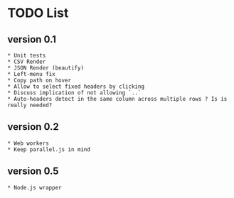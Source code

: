 TODO List
=========

version 0.1
-----------
	* Unit tests
	* CSV Render
	* JSON Render (beautify)
	* Left-menu fix
	* Copy path on hover
	* Allow to select fixed headers by clicking
	* Discuss implication of not allowing `..`
	* Auto-headers detect in the same column across multiple rows ? Is is really needed?

version 0.2
-----------
	* Web workers
	* Keep parallel.js in mind

version 0.5
-----------
	* Node.js wrapper
